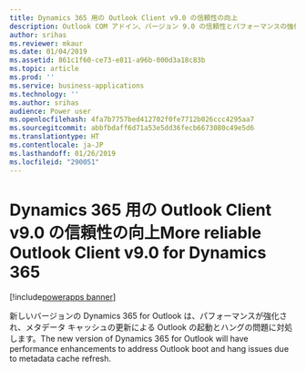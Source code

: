```yaml
---
title: Dynamics 365 用の Outlook Client v9.0 の信頼性の向上
description: Outlook COM アドイン、バージョン 9.0 の信頼性とパフォーマンスの強化
author: srihas
ms.reviewer: mkaur
ms.date: 01/04/2019
ms.assetid: 861c1f60-ce73-e811-a96b-000d3a18c83b
ms.topic: article
ms.prod: ''
ms.service: business-applications
ms.technology: ''
ms.author: srihas
audience: Power user
ms.openlocfilehash: 4fa7b7757bed412702f0fe7712b026ccc4295aa7
ms.sourcegitcommit: abbfbdaff6d71a53e5dd36fecb6673080c49e5d6
ms.translationtype: HT
ms.contentlocale: ja-JP
ms.lasthandoff: 01/26/2019
ms.locfileid: "290051"
---
```

# <a name="more-reliable-outlook-client-v90-for-dynamics-365"></a><span data-ttu-id="f4a80-103">Dynamics 365 用の Outlook Client v9.0 の信頼性の向上</span><span class="sxs-lookup"><span data-stu-id="f4a80-103">More reliable Outlook Client v9.0 for Dynamics 365</span></span>


[!include[powerapps banner](../includes/powerapps.md)]

<span data-ttu-id="f4a80-104">新しいバージョンの Dynamics 365 for Outlook は、パフォーマンスが強化され、メタデータ キャッシュの更新による Outlook の起動とハングの問題に対処します。</span><span class="sxs-lookup"><span data-stu-id="f4a80-104">The new version of Dynamics 365 for Outlook will have performance enhancements to address Outlook boot and hang issues due to metadata cache refresh.</span></span>
